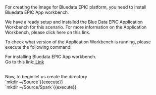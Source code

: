 For creating the image for Bluedata EPIC platform, you need to install Bluedata EPIC App workbench.

We have already setup and installed the Blue Data EPIC Application Workbench for this scenario. For more information on the Application Workbench, please click here on this link.

To check what version of the Application Workbench is running, please execute the following command:

For installing Bluedata EPIC App workbench.<br>Go to this link:[ Link](https://bluedata.zendesk.com/hc/en-us/categories/115000240313-App-Workbench)

<br>
Now, to begin let us create the directory
<br>`mkdir ~/Source`{{execute}}<br>
`mkdir ~/Source/Spark`{{execute}}
